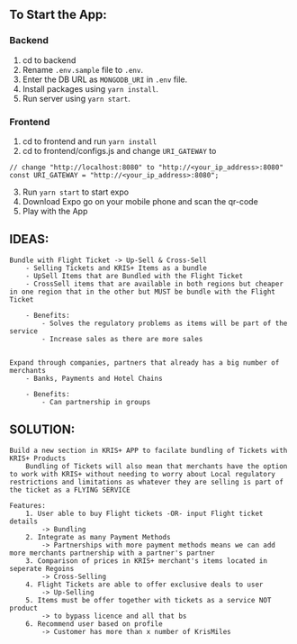 
## To Start the App:
### Backend
1. cd to backend
2. Rename `.env.sample` file to `.env`.
3. Enter the DB URL as `MONGODB_URI` in `.env` file.
4. Install packages using `yarn install`.
5. Run server using `yarn start`.
### Frontend
1. cd to frontend and run `yarn install`
2. cd to frontend/configs.js and change `URI_GATEWAY` to
```
// change "http://localhost:8080" to "http://<your_ip_address>:8080"
const URI_GATEWAY = "http://<your_ip_address>:8080";
```
3. Run `yarn start` to start expo
4. Download Expo go on your mobile phone and scan the qr-code
5. Play with the App


## IDEAS:

	Bundle with Flight Ticket -> Up-Sell & Cross-Sell
		- Selling Tickets and KRIS+ Items as a bundle
		- UpSell Items that are Bundled with the Flight Ticket
		- CrossSell items that are available in both regions but cheaper in one region that in the other but MUST be bundle with the Flight Ticket

		- Benefits:
			- Solves the regulatory problems as items will be part of the service
			- Increase sales as there are more sales 


	Expand through companies, partners that already has a big number of merchants
		- Banks, Payments and Hotel Chains

		- Benefits:
			- Can partnership in groups 



## SOLUTION: 

	Build a new section in KRIS+ APP to facilate bundling of Tickets with KRIS+ Products
		Bundling of Tickets will also mean that merchants have the option to work with KRIS+ without needing to worry about Local regulatory restrictions and limitations as whatever they are selling is part of the ticket as a FLYING SERVICE
	
	Features:
		1. User able to buy Flight tickets -OR- input Flight ticket details
			-> Bundling
		2. Integrate as many Payment Methods 
			-> Partnerships with more payment methods means we can add more merchants partnership with a partner's partner
		3. Comparison of prices in KRIS+ merchant's items located in seperate Regoins 
			-> Cross-Selling
		4. Flight Tickets are able to offer exclusive deals to user 
			-> Up-Selling
		5. Items must be offer together with tickets as a service NOT product 
			-> to bypass licence and all that bs
		6. Recommend user based on profile
			-> Customer has more than x number of KrisMiles
